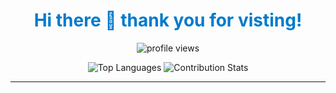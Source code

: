

<h1 align="center" style="color:#007acc;">Hi there 👋 thank you for visting!</h1>


<p align="center">
  <img src="https://komarev.com/ghpvc/?username=JgotDaidea&label=Profile%20views&color=0e75b6&style=flat" alt="profile views" />
</p>

<p align="center">
  <img src="https://github-readme-stats.vercel.app/api/top-langs/?username=JgotDaidea&layout=compact&langs_count=6&theme=default&card_width=350" alt="Top Languages" />
  <img src="https://github-profile-summary-cards.vercel.app/api/cards/stats?username=JgotDaidea&theme=default" alt="Contribution Stats" />
</p>

---

